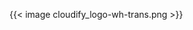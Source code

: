 {{< image cloudify_logo-wh-trans.png >}}
<!-- [![Cloudify Platform]( /images/cloudify_logo-wh-trans.png )](https://cloudify.co) -->